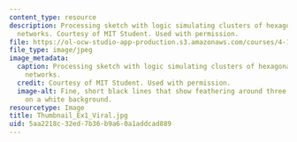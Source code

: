 ```yaml
---
content_type: resource
description: Processing sketch with logic simulating clusters of hexagonal and branching
  networks. Courtesy of MIT Student. Used with permission.
file: https://ol-ocw-studio-app-production.s3.amazonaws.com/courses/4-112-architecture-design-fundamentals-i-nano-machines-fall-2012/5aa2218c32ed7b36b9a60a1addcad889_Thumbnail_Ex1_Viral.jpg
file_type: image/jpeg
image_metadata:
  caption: Processing sketch with logic simulating clusters of hexagonal and branching
    networks.
  credit: Courtesy of MIT Student. Used with permission.
  image-alt: Fine, short black lines that show feathering around three circular clusters
    on a white background.
resourcetype: Image
title: Thumbnail_Ex1_Viral.jpg
uid: 5aa2218c-32ed-7b36-b9a6-0a1addcad889
---
```

